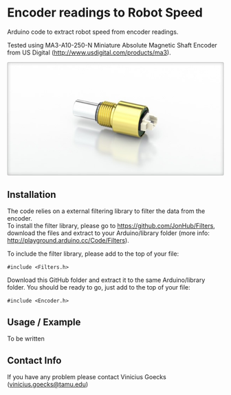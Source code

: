 # Encoder readings to Robot Speed

Arduino code to extract robot speed from encoder readings.

Tested using MA3-A10-250-N Miniature Absolute Magnetic Shaft Encoder from US Digital (http://www.usdigital.com/products/ma3).

![encoder](encoder.jpg)


## Installation

The code relies on a external filtering library to filter the data from the encoder.  
To install the filter library, please go to https://github.com/JonHub/Filters, download the files and extract to your Arduino/library folder (more info: http://playground.arduino.cc/Code/Filters).

To include the filter library, please add to the top of your file:

```
#include <Filters.h>
```

Download this GitHub folder and extract it to the same Arduino/library folder. You should be ready to go, just add to the top of your file:

```
#include <Encoder.h>
```

## Usage / Example

To be written

## Contact Info

If you have any problem please contact Vinicius Goecks (vinicius.goecks@tamu.edu)
